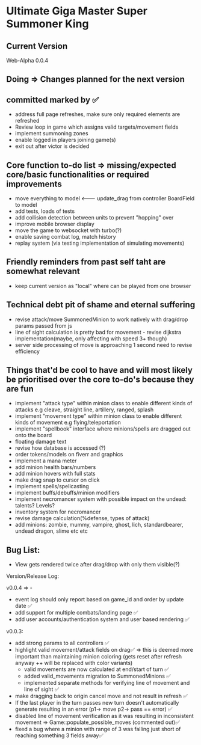 # Ultimate Giga Master Super Summoner King

## Current Version
Web-Alpha 0.0.4

## Doing => Changes planned for the next version
committed marked by ✅
---
- address full page refreshes, make sure only required elements are refreshed
- Review loop in game which assigns valid targets/movement fields
- implement summoning zones
- enable logged in players joining game(s)
- exit out after victor is decided

## Core function to-do list => missing/expected core/basic functionalities or required improvements
- move everything to model <--- update_drag from controller BoardField to model
- add tests, loads of tests
- add collision detection between units to prevent "hopping" over
- improve mobile browser display
- move the game to websocket with turbo(?)
- enable saving combat log, match history
- replay system (via testing implementation of simulating movements)


## Friendly reminders from past self taht are somewhat relevant
- keep current version as "local" where can be played from one browser


## Technical debt pit of shame and eternal suffering
- revise attack/move SummonedMinion to work natively with drag/drop params passed from js
- line of sight calculation is pretty bad for movement - revise dijkstra implementation(maybe, only affecting with speed 3+ though)
- server side processing of move is approaching 1 second need to revise efficiency

## Things that'd be cool to have and will most likely be prioritised over the core to-do's because they are fun
- implement "attack type" within minion class to enable different kinds of attacks e.g cleave, straight line, artillery, ranged, splash
- implement "movement type" within minion class to enable different kinds of movement e.g flying/teleportation
- implement "spellbook" interface where minions/spells are dragged out onto the board
- floating damage text
- revise how database is accessed (?)
- order tokens/models on fiverr and graphics
- implement a mana meter
- add minion health bars/numbers
- add minion hovers with full stats
- make drag snap to cursor on click
- implement spells/spellcasting
- implement buffs/debuffs/minion modifiers
- implement necromancer system with possible impact on the undead: talents? Levels?
- inventory system for necromancer
- revise damage calculation(%defense, types of attack)
- add minions: zombie, mummy, vampire, ghost, lich, standardbearer, undead dragon, slime etc etc

## Bug List:
 - View gets rendered twice after drag/drop with only them visible(?)

 Version/Release Log:

v0.0.4 => -
- event log should only report based on game_id and order by update date ✅
- add support for multiple combats/landing page ✅
- add user accounts/authentication system and user based rendering ✅

v0.0.3:
- add strong params to all controllers ✅
- highlight valid movement/attack fields on drag✅ => this is deemed more important than maintaining minion coloring (gets reset after refresh anyway ++ will be replaced with color variants)
  - valid movements are now calculated at end/start of turn ✅
  - added valid_movements migration to SummonedMinions ✅
  - implemented separate methods for verifying line of movement and line of sight ✅
- make dragging back to origin cancel move and not result in refresh ✅
- If the last player in the turn passes new turn doesn't automatically generate resulting in an error (p1-> move p2-> pass == error) ✅
- disabled line of movement verification as it was resulting in inconsistent movement => Game::populate_possible_moves (commented out)✅
- fixed a bug where a minion with range of 3 was falling just short of reaching something 3 fields away✅